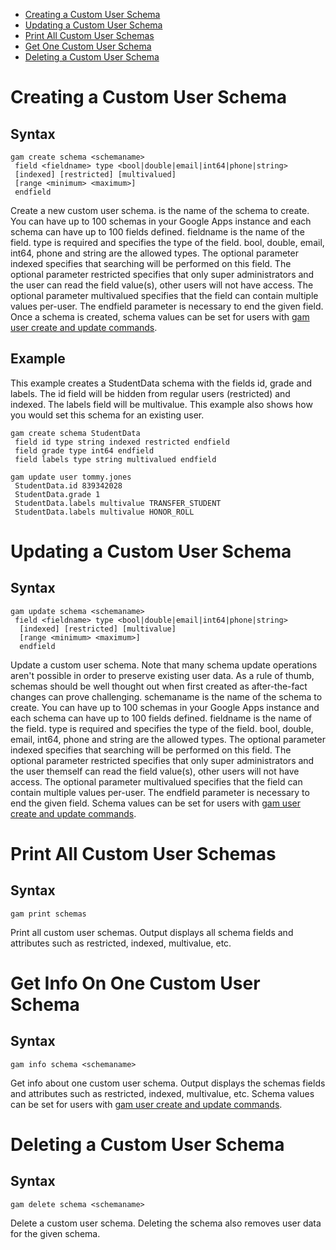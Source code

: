 - [Creating a Custom User Schema](#creating-a-custom-user-schema)
- [Updating a Custom User Schema](#updating-a-custom-user-schema)
- [Print All Custom User Schemas](#print-all-custom-user-schemas)
- [Get One Custom User Schema](#get-one-custom-user-schema)
- [Deleting a Custom User Schema](#deleting-a-custom-user-schema)

# Creating a Custom User Schema
## Syntax
```
gam create schema <schemaname>
 field <fieldname> type <bool|double|email|int64|phone|string>
 [indexed] [restricted] [multivalued]
 [range <minimum> <maximum>]
 endfield
```
Create a new custom user schema. <schemaname> is the name of the schema to create. You can have up to 100 schemas in your Google Apps instance and each schema can have up to 100 fields defined. fieldname is the name of the field. type is required and specifies the type of the field. bool, double, email, int64, phone and string are the allowed types. The optional parameter indexed specifies that searching will be performed on this field. The optional parameter restricted specifies that only super administrators and the user can read the field value(s), other users will not have access. The optional parameter multivalued specifies that the field can contain multiple values per-user. The endfield parameter is necessary to end the given field. Once a schema is created, schema values can be set for users with [gam user create and update commands](https://github.com/jay0lee/GAM/wiki/GAM3DirectoryCommands#setting-custom-user-schema-fields-at-create-or-update).

## Example
This example creates a StudentData schema with the fields id, grade and labels. The id field will be hidden from regular users (restricted) and indexed. The labels field will be multivalue. This example also shows how you would set this schema for an existing user.
```
gam create schema StudentData
 field id type string indexed restricted endfield
 field grade type int64 endfield
 field labels type string multivalued endfield

gam update user tommy.jones
 StudentData.id 839342028
 StudentData.grade 1
 StudentData.labels multivalue TRANSFER_STUDENT
 StudentData.labels multivalue HONOR_ROLL 
```

# Updating a Custom User Schema
## Syntax
```
gam update schema <schemaname>
 field <fieldname> type <bool|double|email|int64|phone|string>
  [indexed] [restricted] [multivalue]
  [range <minimum> <maximum>]
  endfield
```
Update a custom user schema. Note that many schema update operations aren't possible in order to preserve existing user data. As a rule of thumb, schemas should be well thought out when first created as after-the-fact changes can prove challenging. schemaname is the name of the schema to create. You can have up to 100 schemas in your Google Apps instance and each schema can have up to 100 fields defined. fieldname is the name of the field. type is required and specifies the type of the field. bool, double, email, int64, phone and string are the allowed types. The optional parameter indexed specifies that searching will be performed on this field. The optional parameter restricted specifies that only super administrators and the user themself can read the field value(s), other users will not have access. The optional parameter multivalued specifies that the field can contain multiple values per-user. The endfield parameter is necessary to end the given field. Schema values can be set for users with [gam user create and update commands](https://github.com/jay0lee/GAM/wiki/GAM3DirectoryCommands#setting-custom-user-schema-fields-at-create-or-update).

# Print All Custom User Schemas
## Syntax
```
gam print schemas
```
Print all custom user schemas. Output displays all schema fields and attributes such as restricted, indexed, multivalue, etc.

# Get Info On One Custom User Schema
## Syntax
```
gam info schema <schemaname>
```
Get info about one custom user schema. Output displays the schemas fields and attributes such as restricted, indexed, multivalue, etc. Schema values can be set for users with [gam user create and update commands](https://github.com/jay0lee/GAM/wiki/GAM3DirectoryCommands#setting-custom-user-schema-fields-at-create-or-update).

# Deleting a Custom User Schema
## Syntax
```
gam delete schema <schemaname>
```
Delete a custom user schema. Deleting the schema also removes user data for the given schema.